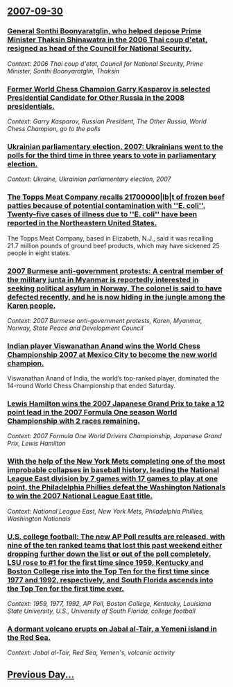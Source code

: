 ## [2007-09-30](/news/2007/09/30/index.md)

### [ General Sonthi Boonyaratglin, who helped depose Prime Minister Thaksin Shinawatra in the 2006 Thai coup d'etat, resigned as head of the Council for National Security. ](/news/2007/09/30/general-sonthi-boonyaratglin-who-helped-depose-prime-minister-thaksin-shinawatra-in-the-2006-thai-coup-d-a-c-tat-resigned-as-head-of-the-co.md)
_Context: 2006 Thai coup d'etat, Council for National Security, Prime Minister, Sonthi Boonyaratglin, Thaksin_

### [ Former World Chess Champion Garry Kasparov is selected Presidential Candidate for Other Russia in the 2008 presidentials. ](/news/2007/09/30/former-world-chess-champion-garry-kasparov-is-selected-presidential-candidate-for-other-russia-in-the-2008-presidentials.md)
_Context: Garry Kasparov, Russian President, The Other Russia, World Chess Champion, go to the polls_

### [ Ukrainian parliamentary election, 2007: Ukrainians went to the polls for the third time in three years to vote in parliamentary election. ](/news/2007/09/30/ukrainian-parliamentary-election-2007-p-ukrainians-went-to-the-polls-for-the-third-time-in-three-years-to-vote-in-parliamentary-election.md)
_Context: Ukraine, Ukrainian parliamentary election, 2007_

### [ The Topps Meat Company recalls 21700000|lb|t of frozen beef patties because of potential contamination with ''E. coli''. Twenty-five cases of illness due to ''E. coli'' have been reported in the Northeastern United States. ](/news/2007/09/30/the-topps-meat-company-recalls-21700000-lb-t-of-frozen-beef-patties-because-of-potential-contamination-with-e-coli-twenty-five-cases.md)
The Topps Meat Company, based in Elizabeth, N.J., said it was recalling 21.7 million pounds of ground beef products, which may have sickened 25 people in eight states.

### [ 2007 Burmese anti-government protests: A central member of the military junta in Myanmar is reportedly interested in seeking political asylum in Norway. The colonel is said to have defected recently, and he is now hiding in the jungle among the Karen people. ](/news/2007/09/30/2007-burmese-anti-government-protests-p-a-central-member-of-the-military-junta-in-myanmar-is-reportedly-interested-in-seeking-political-asy.md)
_Context: 2007 Burmese anti-government protests, Karen, Myanmar, Norway, State Peace and Development Council_

### [ Indian player Viswanathan Anand wins the World Chess Championship 2007 at Mexico City to become the new world champion. ](/news/2007/09/30/indian-player-viswanathan-anand-wins-the-world-chess-championship-2007-at-mexico-city-to-become-the-new-world-champion.md)
Viswanathan Anand of India, the world’s top-ranked player, dominated the 14-round World Chess Championship that ended Saturday.

### [ Lewis Hamilton wins the 2007 Japanese Grand Prix to take a 12 point lead in the 2007 Formula One season World Championship with 2 races remaining. ](/news/2007/09/30/lewis-hamilton-wins-the-2007-japanese-grand-prix-to-take-a-12-point-lead-in-the-2007-formula-one-season-world-championship-with-2-races-rem.md)
_Context: 2007 Formula One World Drivers Championship, Japanese Grand Prix, Lewis Hamilton_

### [ With the help of the New York Mets completing one of the most improbable collapses in baseball history, leading the National League East division by 7 games with 17 games to play at one point, the Philadelphia Phillies defeat the Washington Nationals to win the 2007 National League East title. ](/news/2007/09/30/with-the-help-of-the-new-york-mets-completing-one-of-the-most-improbable-collapses-in-baseball-history-leading-the-national-league-east-di.md)
_Context: National League East, New York Mets, Philadelphia Phillies, Washington Nationals_

### [ U.S. college football: The new AP Poll results are released, with nine of the ten ranked teams that lost this past weekend either dropping further down the list or out of the poll completely. LSU rose to #1 for the first time since 1959, Kentucky and Boston College rise into the Top Ten for the first time since 1977 and 1992, respectively, and South Florida ascends into the Top Ten for the first time ever. ](/news/2007/09/30/u-s-college-football-the-new-ap-poll-results-are-released-with-nine-of-the-ten-ranked-teams-that-lost-this-past-weekend-either-dropping.md)
_Context: 1959, 1977, 1992, AP Poll, Boston College, Kentucky, Louisiana State University, U.S., University of South Florida, college football_

### [ A dormant volcano erupts on Jabal al-Tair, a Yemeni island in the Red Sea. ](/news/2007/09/30/a-dormant-volcano-erupts-on-jabal-al-tair-a-yemeni-island-in-the-red-sea.md)
_Context: Jabal al-Tair, Red Sea, Yemen's, volcanic activity_

## [Previous Day...](/news/2007/09/29/index.md)

